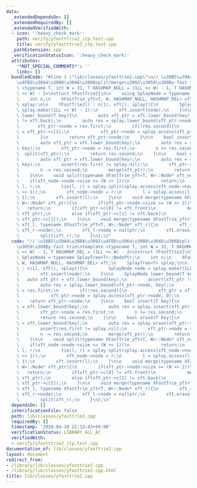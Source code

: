 ```yaml
---
data:
  _extendedDependsOn: []
  _extendedRequiredBy: []
  _extendedVerifiedWith:
  - icon: ':heavy_check_mark:'
    path: verify/yfastttrie2_itp.test.cpp
    title: verify/yfastttrie2_itp.test.cpp
  _pathExtension: cpp
  _verificationStatusIcon: ':heavy_check_mark:'
  attributes:
    '*NOT_SPECIAL_COMMENTS*': ''
    links: []
  bundledCode: "#line 1 \"lib/classes/yfasttrie2.cpp\"\n// \u30B5\u30A4\u30BA\u3092\
    \u4FDD\u3064\u3088\u3046\u306Bsplit/merge\u3092\u3059\u308By-fast trie\ntemplate\
    \ <typename T, int W = 31, T HASHMAP_NULL = (1LL << W) - 1, T HASHMAP_DEL = (1LL\
    \ << W) - 2>\nstruct YFastTrie2{\n\n    using SplayNode = typename SplayTree<T>::NodePtr;\n\
    \    int n;\n    XFastTrie_yft<T, W, HASHMAP_NULL, HASHMAP_DEL> xft;\n    SplayTree<T>\
    \ splay;\n\n    YFastTrie2() : n(1), xft(), splay(){\n        SplayNode node =\
    \ splay.make((1LL << W) - 1);\n        xft.insert(node);\n    }\n\n    SplayNode\
    \ lower_bound(T key){\n        auto xft_ptr = xft.lower_bound(key);\n        assert(xft_ptr\
    \ != xft.back);\n        auto res = splay.lower_bound(xft_ptr->node, key);\n \
    \       xft_ptr->node = res.first;\n        if(!res.second){\n            xft_ptr\
    \ = xft_ptr->c[1];\n            xft_ptr->node = splay.access(xft_ptr->node, 0);\n\
    \        }\n        return xft_ptr->node;\n    }\n\n    bool insert(T key){\n\
    \        auto xft_ptr = xft.lower_bound(key);\n        auto res = splay.insert(xft_ptr->node,\
    \ key);\n        xft_ptr->node = res.first;\n        n += res.second;\n      \
    \  split(xft_ptr);\n        return res.second;\n    }\n\n    bool erase(T key){\n\
    \        auto xft_ptr = xft.lower_bound(key);\n        auto res = splay.erase(xft_ptr->node,\
    \ key);\n        assert(res.first != splay.nil);\n        xft_ptr->node = res.first;\n\
    \        n -= res.second;\n        merge(xft_ptr);\n        return res.second;\n\
    \    }\n\n    void split(typename XFastTrie_yft<T, W>::Node* xft_node){\n    \
    \    if(xft_node->node->size <= (W << 1))\n            return;\n        SplayNode\
    \ l, r;\n        tie(l, r) = splay.split(splay.access(xft_node->node, xft_node->node->size\
    \ >> 1));\n        xft_node->node = r;\n        l = splay.access(l, l->size -\
    \ 1);\n        xft.insert(l);\n    }\n\n    void merge(typename XFastTrie_yft<T,\
    \ W>::Node* xft_ptr){\n        if(xft_ptr->node->size >= (W >> 2))\n         \
    \   return;\n        if(xft_ptr->c[0] != xft.front)\n            merge(xft_ptr->c[0],\
    \ xft_ptr);\n        else if(xft_ptr->c[1] != xft.back)\n            merge(xft_ptr,\
    \ xft_ptr->c[1]);\n    }\n\n    void merge(typename XFastTrie_yft<T, W>::Node*\
    \ xft_l, typename XFastTrie_yft<T, W>::Node* xft_r){\n        xft_r->node = splay.merge(xft_l->node,\
    \ xft_r->node);\n        xft_l->node = nullptr;\n        xft.erase(xft_l->val);\n\
    \        split(xft_r);\n    }\n};\n"
  code: "// \u30B5\u30A4\u30BA\u3092\u4FDD\u3064\u3088\u3046\u306Bsplit/merge\u3092\
    \u3059\u308By-fast trie\ntemplate <typename T, int W = 31, T HASHMAP_NULL = (1LL\
    \ << W) - 1, T HASHMAP_DEL = (1LL << W) - 2>\nstruct YFastTrie2{\n\n    using\
    \ SplayNode = typename SplayTree<T>::NodePtr;\n    int n;\n    XFastTrie_yft<T,\
    \ W, HASHMAP_NULL, HASHMAP_DEL> xft;\n    SplayTree<T> splay;\n\n    YFastTrie2()\
    \ : n(1), xft(), splay(){\n        SplayNode node = splay.make((1LL << W) - 1);\n\
    \        xft.insert(node);\n    }\n\n    SplayNode lower_bound(T key){\n     \
    \   auto xft_ptr = xft.lower_bound(key);\n        assert(xft_ptr != xft.back);\n\
    \        auto res = splay.lower_bound(xft_ptr->node, key);\n        xft_ptr->node\
    \ = res.first;\n        if(!res.second){\n            xft_ptr = xft_ptr->c[1];\n\
    \            xft_ptr->node = splay.access(xft_ptr->node, 0);\n        }\n    \
    \    return xft_ptr->node;\n    }\n\n    bool insert(T key){\n        auto xft_ptr\
    \ = xft.lower_bound(key);\n        auto res = splay.insert(xft_ptr->node, key);\n\
    \        xft_ptr->node = res.first;\n        n += res.second;\n        split(xft_ptr);\n\
    \        return res.second;\n    }\n\n    bool erase(T key){\n        auto xft_ptr\
    \ = xft.lower_bound(key);\n        auto res = splay.erase(xft_ptr->node, key);\n\
    \        assert(res.first != splay.nil);\n        xft_ptr->node = res.first;\n\
    \        n -= res.second;\n        merge(xft_ptr);\n        return res.second;\n\
    \    }\n\n    void split(typename XFastTrie_yft<T, W>::Node* xft_node){\n    \
    \    if(xft_node->node->size <= (W << 1))\n            return;\n        SplayNode\
    \ l, r;\n        tie(l, r) = splay.split(splay.access(xft_node->node, xft_node->node->size\
    \ >> 1));\n        xft_node->node = r;\n        l = splay.access(l, l->size -\
    \ 1);\n        xft.insert(l);\n    }\n\n    void merge(typename XFastTrie_yft<T,\
    \ W>::Node* xft_ptr){\n        if(xft_ptr->node->size >= (W >> 2))\n         \
    \   return;\n        if(xft_ptr->c[0] != xft.front)\n            merge(xft_ptr->c[0],\
    \ xft_ptr);\n        else if(xft_ptr->c[1] != xft.back)\n            merge(xft_ptr,\
    \ xft_ptr->c[1]);\n    }\n\n    void merge(typename XFastTrie_yft<T, W>::Node*\
    \ xft_l, typename XFastTrie_yft<T, W>::Node* xft_r){\n        xft_r->node = splay.merge(xft_l->node,\
    \ xft_r->node);\n        xft_l->node = nullptr;\n        xft.erase(xft_l->val);\n\
    \        split(xft_r);\n    }\n};\n"
  dependsOn: []
  isVerificationFile: false
  path: lib/classes/yfasttrie2.cpp
  requiredBy: []
  timestamp: '2020-04-10 22:13:43+09:00'
  verificationStatus: LIBRARY_ALL_AC
  verifiedWith:
  - verify/yfastttrie2_itp.test.cpp
documentation_of: lib/classes/yfasttrie2.cpp
layout: document
redirect_from:
- /library/lib/classes/yfasttrie2.cpp
- /library/lib/classes/yfasttrie2.cpp.html
title: lib/classes/yfasttrie2.cpp
---
```

